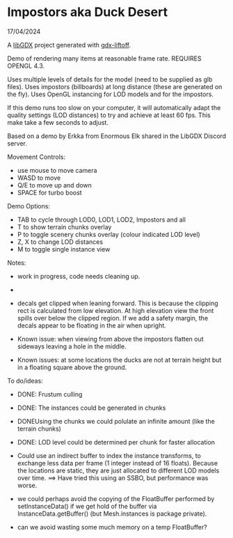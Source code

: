 # Impostors aka Duck Desert
17/04/2024

A [libGDX](https://libgdx.com/) project generated with [gdx-liftoff](https://github.com/tommyettinger/gdx-liftoff).

Demo of rendering many items at reasonable frame rate.
REQUIRES OPENGL 4.3.

Uses multiple levels of details for the model (need to be supplied as glb files). 
Uses impostors (billboards) at long distance (these are generated on the fly).
Uses OpenGL instancing for LOD models and for the impostors.


If this demo runs too slow on your computer, it will automatically adapt the quality settings (LOD distances) to try and achieve at least 60 fps.
This make take a few seconds to adjust.

Based on a demo by Erkka from Enormous Elk shared in the LibGDX Discord server.


Movement Controls:
- use mouse to move camera
- WASD to move
- Q/E to move up and down
- SPACE for turbo boost

Demo Options:
- TAB to cycle through LOD0, LOD1, LOD2, Impostors and all
- T to show terrain chunks overlay
- P to toggle scenery chunks overlay (colour indicated LOD level)
- Z, X to change LOD distances
- M to toggle single instance view








Notes:
- work in progress, code needs cleaning up.
- 
- decals get clipped when leaning forward.  This is because the clipping rect is calculated from low elevation. At high elevation view the front spills over
 below the clipped region.  If we add a safety margin, the decals appear to be floating in the air when upright.

- Known issue: when viewing from above the impostors flatten out sideways leaving a hole in the middle.
- Known issues: at some locations the ducks are not at terrain height but in a floating square above the ground.

To do/ideas:
- DONE:  Frustum culling 

- DONE: The instances could be generated in chunks 
- DONEUsing the chunks we could polulate an infinite amount (like the terrain chunks)
- DONE: LOD level could be determined per chunk for faster allocation
- Could use an indirect buffer to index the instance transforms, to exchange less data per frame (1 integer instead of 16 floats).  Because the locations are static, they are just allocated
to different LOD models over time.  ==> Have tried this using an SSBO, but performance was worse.

- we could perhaps avoid the copying of the FloatBuffer performed by setInstanceData() if we get hold of the buffer via InstanceData.getBuffer() (but Mesh.instances is package private).
- can we avoid wasting some much memory on a temp FloatBuffer?


